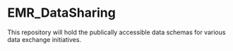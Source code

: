 # EMR_DataSharing

This repository will hold the publically accessible data schemas for various data exchange initiatives.
